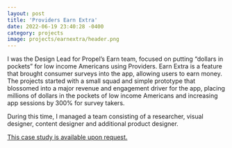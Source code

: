 ```yaml
---
layout: post
title: 'Providers Earn Extra'
date: 2022-06-19 23:40:28 -0400
category: projects
image: projects/earnextra/header.png
---
```


I was the Design Lead for Propel’s Earn team, focused on putting “dollars in pockets” for low income Americans using Providers. Earn Extra is a feature that brought consumer surveys into the app, allowing users to earn money. The projects started with a small squad and simple prototype that blossomed into a major revenue and engagement driver for the app, placing millions of dollars in the pockets of low income Americans and increasing app sessions by 300% for survey takers.

During this time, I managed a team consisting of a researcher, visual designer, content designer and additional product designer.

[This case study is available upon request.](mailto:lkpttn@gmail.coms?subject=Portfolio)
